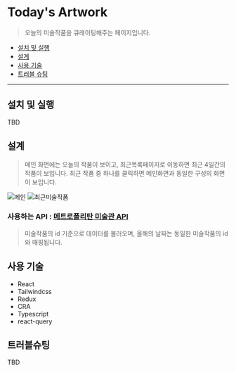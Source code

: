 # Today's Artwork
> 오늘의 미술작품을 큐레이팅해주는 페이지입니다.

- [설치 및 실행](#설치-및-실행)
- [설계](#설계)
- [사용 기술](#사용-기술)
- [트러블 슈팅](#트러블슈팅)
---
## 설치 및 실행
TBD
## 설계
> 메인 화면에는 오늘의 작품이 보이고, 최근목록페이지로 이동하면 최근 4일간의 작품이 보입니다. 최근 작품 중 하나를 클릭하면 메인화면과 동일한 구성의 화면이 보입니다.  

![메인](./public/page1.png)
![최근미술작품](./public/page2.png)


### 사용하는 API : [메트로폴리탄 미술관 API](https://metmuseum.github.io/)
> 미술작품의 id 기준으로 데이터를 불러오며, 올해의 날짜는 동일한 미술작품의 id와 매핑됩니다. 
## 사용 기술
- React
- Tailwindcss
- Redux
- CRA
- Typescript
- react-query
## 트러블슈팅
TBD